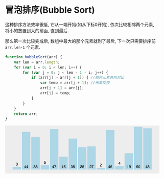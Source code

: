 # 冒泡排序(Bubble Sort)

这种排序方法效率很低, 它从一端开始(如从下标0开始), 依次比较相邻两个元素, 将小的放置到大的前面, 直到最后.

那么第一次比较完成后, 数组中最大的那个元素就到了最后, 下一次只需要排序前 `arr.len-1` 个元素.

``` js
function bubbleSort(arr) {
    var len = arr.length;
    for (var i = 0; i < len; i++) {
        for (var j = 0; j < len - 1 - i; j++) {
            if (arr[j] > arr[j + 1]) { //相邻元素两两对比
                var temp = arr[j + 1]; //元素交换
                arr[j + 1] = arr[j];
                arr[j] = temp;
            }
        }
    }
    return arr;
}
```

![img](../img/20190220001.gif)

